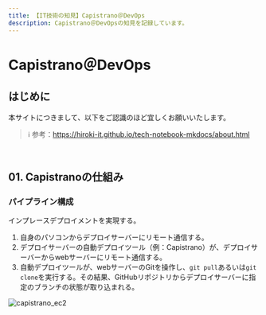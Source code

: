 ```yaml
---
title: 【IT技術の知見】Capistrano＠DevOps
description: Capistrano＠DevOpsの知見を記録しています。
---
```


# Capistrano＠DevOps

## はじめに

本サイトにつきまして、以下をご認識のほど宜しくお願いいたします。

> ℹ️ 参考：https://hiroki-it.github.io/tech-notebook-mkdocs/about.html

<br>

## 01. Capistranoの仕組み

### パイプライン構成

インプレースデプロイメントを実現する。

1. 自身のパソコンからデプロイサーバーにリモート通信する。
2. デプロイサーバーの自動デプロイツール（例：Capistrano）が、デプロイサーバーからwebサーバーにリモート通信する。
3. 自動デプロイツールが、webサーバーのGitを操作し、```git pull```あるいは```git clone```を実行する。その結果、GitHubリポジトリからデプロイサーバーに指定のブランチの状態が取り込まれる。

![capistrano_ec2](https://raw.githubusercontent.com/hiroki-it/tech-notebook/master/images/capistrano_ec2.png)

<br>
